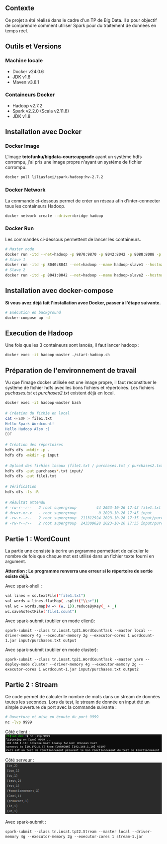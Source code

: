 ## Contexte
Ce projet a été réalisé dans le cadre d'un TP de Big Data. Il a pour objectif de comprendre comment utiliser Spark pour du traitement de données en temps réel.

## Outils et Versions

### Machine locale

- Docker v24.0.6
- JDK v1.8
- Maven v3.8.1 

### Containeurs Docker
- Hadoop v2.7.2
- Spark v2.2.0 (Scala v2.11.8)
- JDK v1.8

## Installation avec Docker

### Docker Image

L'image **totofunku/bigdata-cours:upgrade** ayant un système hdfs corrompu, j'ai pris une image propre n'ayant un système de fichier corrompu.

```sh
docker pull liliasfaxi/spark-hadoop:hv-2.7.2
```

### Docker Network

La commande ci-dessous permet de créer un réseau afin d'inter-connecter tous les containeurs Hadoop.

```bash
docker network create --driver=bridge hadoop
```

### Docker Run

Les commandes ci-dessous permettent de lancer les containeurs.

```sh
# Master node
docker run -itd --net=hadoop -p 9870:9870 -p 8042:8042 -p 8088:8088 -p 7077:7077 -p 16010:16010 --name hadoop-master --hostname hadoop-master liliasfaxi/spark-hadoop:hv-2.7.2
# Slave 1
docker run -itd -p 8040:8042 --net=hadoop --name hadoop-slave1 --hostname hadoop-slave1 liliasfaxi/spark-hadoop:hv-2.7.2
# Slave 2
docker run -itd -p 8041:8042 --net=hadoop --name hadoop-slave2 --hostname hadoop-slave2 liliasfaxi/spark-hadoop:hv-2.7.2
```

## Installation avec docker-compose

**Si vous avez déjà fait l'installation avec Docker, passer à l'étape suivante.**

```bash
# Exécution en background
docker-compose up -d
```

## Execution de Hadoop

Une fois que les 3 containeurs sont lancés, il faut lancer hadoop :

```sh
docker exec -it hadoop-master ./start-hadoop.sh
```

## Préparation de l'environnement de travail

Vu que l'image docker utilisée est une image propre, il faut reconstituer le système de fichier hdfs avec les bons fichiers et répertoires. Les fichiers *puchases.txt* et *purchases2.txt* existent déjà en local.

```sh
docker exec -it hadoop-master bash

# Création du fichie en local
cat <<EOF > file1.txt
Hello Spark Wordcount!
Hello Hadoop Also :)
EOF

# Création des répertoires 
hdfs dfs -mkdir -p .
hdfs dfs -mkdir -p input

# Upload des fichies locaux (file1.txt / purchases.txt / purchases2.txt)
hdfs dfs -put purchases*.txt input/
hdfs dfs -put file1.txt

# Vérification
hdfs dfs -ls -R

# Résultat attendu
# -rw-r--r--   2 root supergroup         44 2023-10-26 17:43 file1.txt
# drwxr-xr-x   - root supergroup          0 2023-10-26 17:45 input
# -rw-r--r--   2 root supergroup  211312924 2023-10-26 17:35 input/purchases.txt
# -rw-r--r--   2 root supergroup  243309628 2023-10-26 17:35 input/purchases2.txt
```

## Partie 1 : WordCount

La partie une consiste à écrire un prgramme permettant de calculer le nombre de fois que chaque mot est utilisé dans un fichier texte fourni en argument.

**Attention : Le programme renverra une erreur si le répertoire de sortie existe déjà.**

Avec spark-shell :
```sh
val lines = sc.textFile("file1.txt")
val words = lines.flatMap(_.split("\\s+"))
val wc = words.map(w => (w, 1)).reduceByKey(_ + _)
wc.saveAsTextFile("file1.count")
```

Avec spark-submit (publier en mode client):
```
spark-submit --class tn.insat.tp21.WordCountTask --master local --driver-memory 4g --executor-memory 2g --executor-cores 1 wordcount-1.jar input/purchases.txt output
```

Avec spark-submit (publier en mode cluster):
```
spark-submit --class tn.insat.tp21.WordCountTask --master yarn --deploy-mode cluster --driver-memory 4g --executor-memory 2g --executor-cores 1 wordcount-1.jar input/purchases.txt output2
```

## Partie 2 : Stream

Ce code permet de calculer le nombre de mots dans un stream de données toutes les secondes. Lors du test, le stream de donnée en input été un simple ouverture de port avec la commande suivante :

```sh
# Ouverture et mise en écoute du port 9999
nc -lvp 9999
```

Côté client :
![Alt text](src\stream-test-client-side.png "Stream result client side")

Côté serveur :
![Alt text](src\stream-test-server-side.png "Stream result server side")

Avec spark-submit :
```
spark-submit --class tn.insat.tp22.Stream --master local --driver-memory 4g --executor-memory 2g --executor-cores 1 stream-1.jar
```